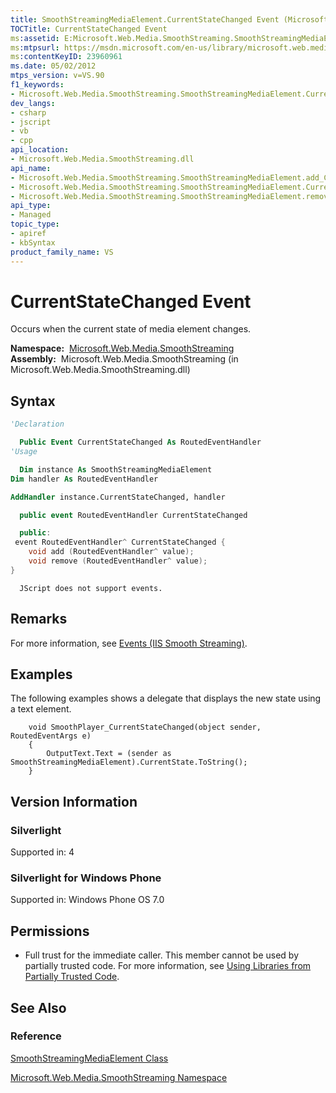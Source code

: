 ```yaml
---
title: SmoothStreamingMediaElement.CurrentStateChanged Event (Microsoft.Web.Media.SmoothStreaming)
TOCTitle: CurrentStateChanged Event
ms:assetid: E:Microsoft.Web.Media.SmoothStreaming.SmoothStreamingMediaElement.CurrentStateChanged
ms:mtpsurl: https://msdn.microsoft.com/en-us/library/microsoft.web.media.smoothstreaming.smoothstreamingmediaelement.currentstatechanged(v=VS.90)
ms:contentKeyID: 23960961
ms.date: 05/02/2012
mtps_version: v=VS.90
f1_keywords:
- Microsoft.Web.Media.SmoothStreaming.SmoothStreamingMediaElement.CurrentStateChanged
dev_langs:
- csharp
- jscript
- vb
- cpp
api_location:
- Microsoft.Web.Media.SmoothStreaming.dll
api_name:
- Microsoft.Web.Media.SmoothStreaming.SmoothStreamingMediaElement.add_CurrentStateChanged
- Microsoft.Web.Media.SmoothStreaming.SmoothStreamingMediaElement.CurrentStateChanged
- Microsoft.Web.Media.SmoothStreaming.SmoothStreamingMediaElement.remove_CurrentStateChanged
api_type:
- Managed
topic_type:
- apiref
- kbSyntax
product_family_name: VS
---
```


# CurrentStateChanged Event

Occurs when the current state of media element changes.

**Namespace:**  [Microsoft.Web.Media.SmoothStreaming](microsoft-web-media-smoothstreaming-namespace_1.md)  
**Assembly:**  Microsoft.Web.Media.SmoothStreaming (in Microsoft.Web.Media.SmoothStreaming.dll)

## Syntax

```vb
'Declaration

  Public Event CurrentStateChanged As RoutedEventHandler
'Usage

  Dim instance As SmoothStreamingMediaElement
Dim handler As RoutedEventHandler

AddHandler instance.CurrentStateChanged, handler
```

```csharp
  public event RoutedEventHandler CurrentStateChanged
```

```cpp
  public:
 event RoutedEventHandler^ CurrentStateChanged {
    void add (RoutedEventHandler^ value);
    void remove (RoutedEventHandler^ value);
}
```

```jscript
  JScript does not support events.
```

## Remarks

For more information, see [Events (IIS Smooth Streaming)](events.md).

## Examples

The following examples shows a delegate that displays the new state using a text element.

``` 
    void SmoothPlayer_CurrentStateChanged(object sender, RoutedEventArgs e)
    {
        OutputText.Text = (sender as SmoothStreamingMediaElement).CurrentState.ToString();
    }
```

## Version Information

### Silverlight

Supported in: 4  

### Silverlight for Windows Phone

Supported in: Windows Phone OS 7.0  

## Permissions

  - Full trust for the immediate caller. This member cannot be used by partially trusted code. For more information, see [Using Libraries from Partially Trusted Code](https://msdn.microsoft.com/library/8skskf63).

## See Also

### Reference

[SmoothStreamingMediaElement Class](smoothstreamingmediaelement-class-microsoft-web-media-smoothstreaming_1.md)

[Microsoft.Web.Media.SmoothStreaming Namespace](microsoft-web-media-smoothstreaming-namespace_1.md)

